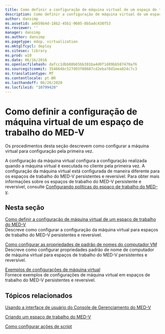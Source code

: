 ```yaml
---
title: Como definir a configuração de máquina virtual de um espaço de trabalho do MED-V
description: Como definir a configuração de máquina virtual de um espaço de trabalho do MED-V
author: dansimp
ms.assetid: a4659b4d-18b2-45b1-9605-8b5adc438f53
ms.reviewer: ''
manager: dansimp
ms.author: dansimp
ms.pagetype: mdop, virtualization
ms.mktglfcycl: deploy
ms.sitesec: library
ms.prod: w10
ms.date: 06/16/2016
ms.openlocfilehash: dafcc1dbb88b65bb301ba4d0f1d89bb587470a76
ms.sourcegitcommit: 354664bc527d93f80687cd2eba70d1eea024c7c3
ms.translationtype: MT
ms.contentlocale: pt-BR
ms.lasthandoff: 06/26/2020
ms.locfileid: "10799420"
---
```

# Como definir a configuração de máquina virtual de um espaço de trabalho do MED-V


Os procedimentos desta seção descrevem como configurar a máquina virtual para configuração pela primeira vez.

A configuração da máquina virtual configura a configuração realizada quando a máquina virtual é executada no cliente pela primeira vez. A configuração da máquina virtual está configurada de maneira diferente para os espaços de trabalho do MED-V persistentes e reversível. Para obter mais informações sobre os espaços de trabalho do MED-V persistente e reversível, consulte [Configurando políticas do espaço de trabalho do MED-v](configuring-med-v-workspace-policies.md).

## Nesta seção


<a href="" id="how-to-configure-the-virtual-machine-setup-for-a-med-v-workspace"></a>[Como definir a configuração de máquina virtual de um espaço de trabalho do MED-V](how-to-configure-the-virtual-machine-setup-for-a-med-v-workspacemedvv2.md)  
Descreve como configurar a configuração da máquina virtual para espaços de trabalho do MED-V persistentes e reversível.

<a href="" id="how-to-configure-vm-computer-name-pattern-properties"></a>[Como configurar as propriedades de padrão de nomes do computador VM](how-to-configure-vm-computer-name-pattern-propertiesmedvv2.md)  
Descreve como configurar propriedades padrão de nome de computador de máquina virtual para espaços de trabalho do MED-V persistentes e reversível.

<a href="" id="examples-of-virtual-machine-configurations"></a>[Exemplos de configurações de máquina virtual](examples-of-virtual-machine-configurationsv2.md)  
Fornece exemplos de configurações de máquina virtual em espaços de trabalho do MED-V persistentes e reversível.

## Tópicos relacionados


[Usando a interface de usuário do Console de Gerenciamento do MED-V](using-the-med-v-management-console-user-interface.md)

[Criando um espaço de trabalho do MED-V](creating-a-med-v-workspacemedv-10-sp1.md)

[Como configurar ações de script](how-to-set-up-script-actions.md)

 

 





